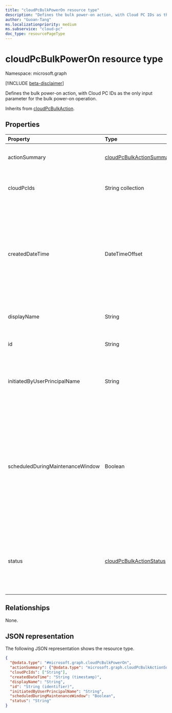 ```yaml
---
title: "cloudPcBulkPowerOn resource type"
description: "Defines the bulk power-on action, with Cloud PC IDs as the only input parameter for the bulk power-on operation."
author: "Guoan-Tang"
ms.localizationpriority: medium
ms.subservice: "cloud-pc"
doc_type: resourcePageType
---
```


# cloudPcBulkPowerOn resource type

Namespace: microsoft.graph

[!INCLUDE [beta-disclaimer](../../includes/beta-disclaimer.md)]

Defines the bulk power-on action, with Cloud PC IDs as the only input parameter for the bulk power-on operation.

Inherits from [cloudPcBulkAction](../resources/cloudpcbulkaction.md).

## Properties
|Property|Type|Description|
|:---|:---|:---|
|actionSummary|[cloudPcBulkActionSummary](../resources/cloudpcbulkactionsummary.md)|Run summary of this bulk action. Inherited from [cloudPcBulkAction](../resources/cloudpcbulkaction.md). |
|cloudPcIds|String collection|IDs of the Cloud PCs the bulk action applies to. Inherited from [cloudPcBulkAction](../resources/cloudpcbulkaction.md). |
|createdDateTime|DateTimeOffset|The date and time when the bulk action was created. The timestamp type represents date and time information using ISO 8601 format and is always in UTC. For example, midnight UTC on Jan 1, 2014 is `2014-01-01T00:00:00Z`. Inherited from [cloudPcBulkAction](../resources/cloudpcbulkaction.md). |
|displayName|String|Name of the bulk action. Inherited from [cloudPcBulkAction](../resources/cloudpcbulkaction.md). |
|id|String|ID of the bulk action. Inherited from [cloudPcBulkAction](../resources/cloudpcbulkaction.md). |
|initiatedByUserPrincipalName|String|Indicates the user principal name (UPN) of the user who initiated this bulk action. Read-only. Inherited from [cloudPcBulkAction](../resources/cloudpcbulkaction.md).|
|scheduledDuringMaintenanceWindow|Boolean|Indicates whether the bulk action is scheduled according to the maintenance window. When `true`, the bulk action uses the maintenance window to schedule the action; `false` means that the bulk action doesn't use the maintenance window. The default value is `false`. Inherited from [cloudPcBulkAction](../resources/cloudpcbulkaction.md).|
|status|[cloudPcBulkActionStatus](../resources/cloudpcbulkaction.md#cloudpcbulkactionstatus-values)|Indicates the status of bulk actions. Possible values are `pending`, `succeeded`, `failed`, `unknownFutureValue`. The default value is `pending`. Read-only. Inherited from [cloudPcBulkAction](../resources/cloudpcbulkaction.md).|

## Relationships
None.

## JSON representation
The following JSON representation shows the resource type.
<!-- {
  "blockType": "resource",
  "keyProperty": "id",
  "@odata.type": "microsoft.graph.cloudPcBulkPowerOn",
  "baseType": "microsoft.graph.cloudPcBulkAction",
  "openType": false
}
-->
``` json
{
  "@odata.type": "#microsoft.graph.cloudPcBulkPowerOn",
  "actionSummary": {"@odata.type": "microsoft.graph.cloudPcBulkActionSummary"},
  "cloudPcIds": ["String"],
  "createdDateTime": "String (timestamp)",
  "displayName": "String",
  "id": "String (identifier)",
  "initiatedByUserPrincipalName": "String",
  "scheduledDuringMaintenanceWindow": "Boolean",
  "status": "String"
}
```

